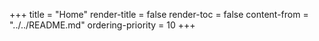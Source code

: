 +++
title = "Home"
render-title = false
render-toc = false
content-from = "../../README.md"
ordering-priority = 10
+++
